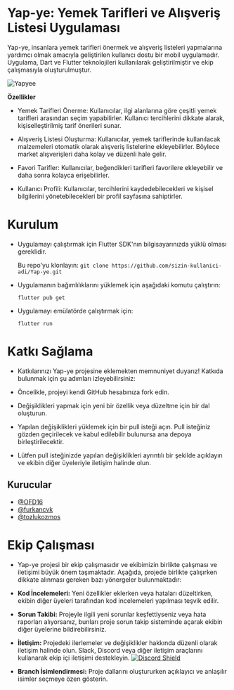 # **Yap-ye: Yemek Tarifleri ve Alışveriş Listesi Uygulaması**
Yap-ye, insanlara yemek tarifleri önermek ve alışveriş listeleri yapmalarına yardımcı olmak amacıyla geliştirilen kullanıcı dostu bir mobil uygulamadır. Uygulama, Dart ve Flutter teknolojileri kullanılarak geliştirilmiştir ve ekip çalışmasıyla oluşturulmuştur.

![Yapyee](https://firebasestorage.googleapis.com/v0/b/my-first-project-5d32d.appspot.com/o/1690018990901?alt=media&token=d8225a40-81b0-4ef3-a3dd-b9b091c4651e)

**Özellikler**
- Yemek Tarifleri Önerme: Kullanıcılar, ilgi alanlarına göre çeşitli yemek tarifleri arasından seçim yapabilirler. Kullanıcı tercihlerini dikkate alarak, kişiselleştirilmiş tarif önerileri sunar.

- Alışveriş Listesi Oluşturma: Kullanıcılar, yemek tariflerinde kullanılacak malzemeleri otomatik olarak alışveriş listelerine ekleyebilirler. Böylece market alışverişleri daha kolay ve düzenli hale gelir.

- Favori Tarifler: Kullanıcılar, beğendikleri tarifleri favorilere ekleyebilir ve daha sonra kolayca erişebilirler.

- Kullanıcı Profili: Kullanıcılar, tercihlerini kaydedebilecekleri ve kişisel bilgilerini yönetebilecekleri bir profil sayfasına sahiptirler.

# Kurulum
- Uygulamayı çalıştırmak için Flutter SDK'nın bilgisayarınızda yüklü olması gereklidir.

   Bu repo'yu klonlayın: `git clone https://github.com/sizin-kullanici-adi/Yap-ye.git`

- Uygulamanın bağımlılıklarını yüklemek için aşağıdaki komutu çalıştırın:

  `flutter pub get`

- Uygulamayı emülatörde çalıştırmak için:

   `flutter run`

# Katkı Sağlama
- Katkılarınızı Yap-ye projesine eklemekten memnuniyet duyarız! Katkıda bulunmak için şu adımları izleyebilirsiniz:

- Öncelikle, projeyi kendi GitHub hesabınıza fork edin.

- Değişiklikleri yapmak için yeni bir özellik veya düzeltme için bir dal oluşturun.

- Yapılan değişiklikleri yüklemek için bir pull isteği açın. Pull isteğiniz gözden geçirilecek ve kabul edilebilir bulunursa ana depoya birleştirilecektir.

- Lütfen pull isteğinizde yapılan değişiklikleri ayrıntılı bir şekilde açıklayın ve ekibin diğer üyeleriyle iletişim halinde olun.

## Kurucular

- [@OFD16](https://github.com/OFD16)
- [@furkancvk](https://github.com/furkancvk)
- [@tozlukozmos](https://github.com/tozlukozmos)

# Ekip Çalışması
- Yap-ye projesi bir ekip çalışmasıdır ve ekibimizin birlikte çalışması ve iletişimi büyük önem taşımaktadır. Aşağıda, projede birlikte çalışırken dikkate alınması gereken bazı yönergeler bulunmaktadır:

- **Kod İncelemeleri:** Yeni özellikler eklerken veya hataları düzeltirken, ekibin diğer üyeleri tarafından kod incelemeleri yapılması teşvik edilir.

- **Sorun Takibi:** Projeyle ilgili yeni sorunlar keşfettiyseniz veya hata raporları alıyorsanız, bunları proje sorun takip sisteminde açarak ekibin diğer üyelerine bildirebilirsiniz.

- **İletişim:** Projedeki ilerlemeler ve değişiklikler hakkında düzenli olarak iletişim halinde olun. Slack, Discord veya diğer iletişim araçlarını kullanarak ekip içi iletişimi destekleyin.   [<img src="https://firebasestorage.googleapis.com/v0/b/my-first-project-5d32d.appspot.com/o/1690018553216?alt=media&token=53d2ca83-a1cb-4bd0-965b-e9b6a93c3c26" alt="Discord Shield"/>](https://discord.gg/8Uw674yC)

- **Branch İsimlendirmesi:** Proje dallarını oluştururken açıklayıcı ve anlaşılır isimler seçmeye özen gösterin.
